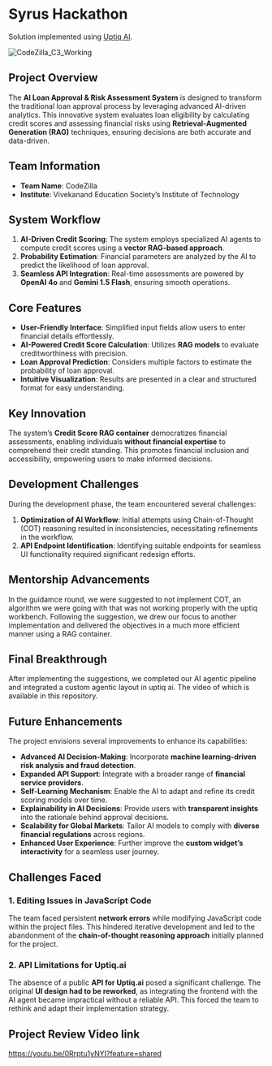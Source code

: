 # Syrus Hackathon

Solution implemented using [Uptiq AI](uptiq.ai).

![CodeZilla_C3_Working](https://github.com/user-attachments/assets/1479385d-e1e9-4577-9a28-08f9509b43c0)

## Project Overview
The **AI Loan Approval & Risk Assessment System** is designed to transform the traditional loan approval process by leveraging advanced AI-driven analytics. This innovative system evaluates loan eligibility by calculating credit scores and assessing financial risks using **Retrieval-Augmented Generation (RAG)** techniques, ensuring decisions are both accurate and data-driven.

## Team Information
- **Team Name**: CodeZilla  
- **Institute**: Vivekanand Education Society’s Institute of Technology  

## System Workflow
1. **AI-Driven Credit Scoring**: The system employs specialized AI agents to compute credit scores using a **vector RAG-based approach**.
2. **Probability Estimation**: Financial parameters are analyzed by the AI to predict the likelihood of loan approval.
3. **Seamless API Integration**: Real-time assessments are powered by **OpenAI 4o** and **Gemini 1.5 Flash**, ensuring smooth operations.

## Core Features
- **User-Friendly Interface**: Simplified input fields allow users to enter financial details effortlessly.
- **AI-Powered Credit Score Calculation**: Utilizes **RAG models** to evaluate creditworthiness with precision.
- **Loan Approval Prediction**: Considers multiple factors to estimate the probability of loan approval.
- **Intuitive Visualization**: Results are presented in a clear and structured format for easy understanding.

## Key Innovation
The system’s **Credit Score RAG container** democratizes financial assessments, enabling individuals **without financial expertise** to comprehend their credit standing. This promotes financial inclusion and accessibility, empowering users to make informed decisions.

## Development Challenges
During the development phase, the team encountered several challenges:
1. **Optimization of AI Workflow**: Initial attempts using Chain-of-Thought (COT) reasoning resulted in inconsistencies, necessitating refinements in the workflow.
2. **API Endpoint Identification**: Identifying suitable endpoints for seamless UI functionality required significant redesign efforts.

## Mentorship Advancements
In the guidamce round, we were suggested to not implement COT, an algorithm we were going with that was not working properly with the uptiq workbench. Following the suggestion, we drew our focus to another implementation and delivered the objectives in a much more efficient manner using a RAG container.

## Final Breakthrough
After implementing the suggestions, we completed our AI agentic pipeline and integrated a custom agentic layout in uptiq ai. The video of which is available in this repository.

## Future Enhancements
The project envisions several improvements to enhance its capabilities:
- **Advanced AI Decision-Making**: Incorporate **machine learning-driven risk analysis and fraud detection**.
- **Expanded API Support**: Integrate with a broader range of **financial service providers**.
- **Self-Learning Mechanism**: Enable the AI to adapt and refine its credit scoring models over time.
- **Explainability in AI Decisions**: Provide users with **transparent insights** into the rationale behind approval decisions.
- **Scalability for Global Markets**: Tailor AI models to comply with **diverse financial regulations** across regions.
- **Enhanced User Experience**: Further improve the **custom widget’s interactivity** for a seamless user journey.

## Challenges Faced

### 1. Editing Issues in JavaScript Code  
The team faced persistent **network errors** while modifying JavaScript code within the project files. This hindered iterative development and led to the abandonment of the **chain-of-thought reasoning approach** initially planned for the project.

### 2. API Limitations for Uptiq.ai  
The absence of a public **API for Uptiq.ai** posed a significant challenge. The original **UI design had to be reworked**, as integrating the frontend with the AI agent became impractical without a reliable API. This forced the team to rethink and adapt their implementation strategy.

## Project Review Video link 
https://youtu.be/0Rrptu1yNYI?feature=shared
